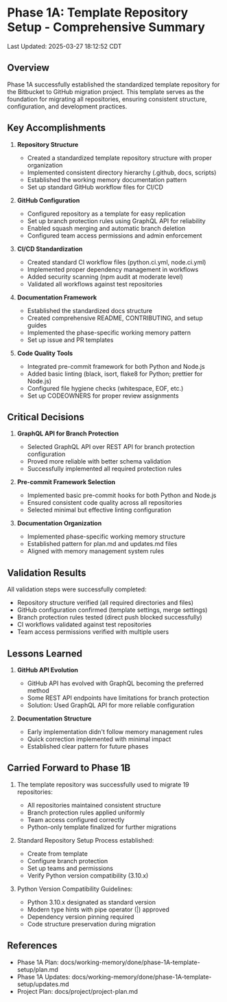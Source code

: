 # Phase 1A: Template Repository Setup - Comprehensive Summary
Last Updated: 2025-03-27 18:12:52 CDT

## Overview

Phase 1A successfully established the standardized template repository for the Bitbucket to GitHub migration project. This template serves as the foundation for migrating all repositories, ensuring consistent structure, configuration, and development practices.

## Key Accomplishments

1. **Repository Structure**
   - Created a standardized template repository structure with proper organization
   - Implemented consistent directory hierarchy (.github, docs, scripts)
   - Established the working memory documentation pattern
   - Set up standard GitHub workflow files for CI/CD

2. **GitHub Configuration**
   - Configured repository as a template for easy replication
   - Set up branch protection rules using GraphQL API for reliability
   - Enabled squash merging and automatic branch deletion
   - Configured team access permissions and admin enforcement

3. **CI/CD Standardization**
   - Created standard CI workflow files (python.ci.yml, node.ci.yml)
   - Implemented proper dependency management in workflows
   - Added security scanning (npm audit at moderate level)
   - Validated all workflows against test repositories

4. **Documentation Framework**
   - Established the standardized docs structure
   - Created comprehensive README, CONTRIBUTING, and setup guides
   - Implemented the phase-specific working memory pattern
   - Set up issue and PR templates

5. **Code Quality Tools**
   - Integrated pre-commit framework for both Python and Node.js
   - Added basic linting (black, isort, flake8 for Python; prettier for Node.js)
   - Configured file hygiene checks (whitespace, EOF, etc.)
   - Set up CODEOWNERS for proper review assignments

## Critical Decisions

1. **GraphQL API for Branch Protection**
   - Selected GraphQL API over REST API for branch protection configuration
   - Proved more reliable with better schema validation
   - Successfully implemented all required protection rules

2. **Pre-commit Framework Selection**
   - Implemented basic pre-commit hooks for both Python and Node.js
   - Ensured consistent code quality across all repositories
   - Selected minimal but effective linting configuration

3. **Documentation Organization**
   - Implemented phase-specific working memory structure
   - Established pattern for plan.md and updates.md files
   - Aligned with memory management system rules

## Validation Results

All validation steps were successfully completed:
- Repository structure verified (all required directories and files)
- GitHub configuration confirmed (template settings, merge settings)
- Branch protection rules tested (direct push blocked successfully)
- CI workflows validated against test repositories
- Team access permissions verified with multiple users

## Lessons Learned

1. **GitHub API Evolution**
   - GitHub API has evolved with GraphQL becoming the preferred method
   - Some REST API endpoints have limitations for branch protection
   - Solution: Used GraphQL API for more reliable configuration

2. **Documentation Structure**
   - Early implementation didn't follow memory management rules
   - Quick correction implemented with minimal impact
   - Established clear pattern for future phases

## Carried Forward to Phase 1B

1. The template repository was successfully used to migrate 19 repositories:
   - All repositories maintained consistent structure
   - Branch protection rules applied uniformly
   - Team access configured correctly
   - Python-only template finalized for further migrations

2. Standard Repository Setup Process established:
   - Create from template
   - Configure branch protection
   - Set up teams and permissions
   - Verify Python version compatibility (3.10.x)

3. Python Version Compatibility Guidelines:
   - Python 3.10.x designated as standard version
   - Modern type hints with pipe operator (|) approved
   - Dependency version pinning required
   - Code structure preservation during migration

## References

- Phase 1A Plan: docs/working-memory/done/phase-1A-template-setup/plan.md
- Phase 1A Updates: docs/working-memory/done/phase-1A-template-setup/updates.md
- Project Plan: docs/project/project-plan.md 